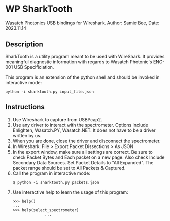 # WP SharkTooth

Wasatch Photonics USB bindings for Wireshark.
Author: Samie Bee, Date: 2023.11.14

## Description

SharkTooth is a utility program meant to be used with WireShark.
It provides meaningful diagnostic information with regards to
Wasatch Photonic's ENG-001 USB Specificiation.

This program is an extension of the python shell and should be
invoked in interactive mode:

    python -i sharktooth.py input_file.json

## Instructions

1. Use Wireshark to capture from USBPcap2.
2. Use any driver to interact with the spectrometer.
   Options include Enlighten, Wasatch.PY, Wasatch.NET.
   It does not have to be a driver written by us.
3. When you are done, close the driver and disconnect the
   spectrometer.
4. In Wireshark: File > Export Packet Dissections > As JSON
5. In the export window, make sure all settings are correct.
   Be sure to check Packet Bytes and Each packet on a new page.
   Also check Include Secondary Data Sources.
   Set Packet Details to "All Expanded".
   The packet range should be set to All Packets & Captured.
6. Call the program in interactive mode:
   ```
   $ python -i sharktooth.py packets.json
   ```
8. Use interactive help to learn the usage of this program:
   ```
   >>> help()
   ...
   >>> help(select_spectrometer)
                 ...
   ```
